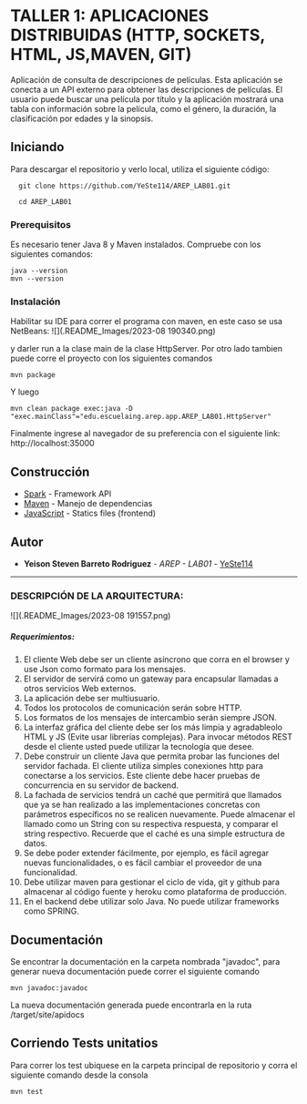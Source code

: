 # TALLER 1: APLICACIONES DISTRIBUIDAS (HTTP, SOCKETS, HTML, JS,MAVEN, GIT)
Aplicación de consulta de descripciones de películas. Esta aplicación se conecta a un API externo para obtener las descripciones de películas. 
El usuario puede buscar una película por título y la aplicación mostrará una tabla con información sobre la película, como el género, la duración, la clasificación por edades y la sinopsis.

## Iniciando
Para descargar el repositorio y verlo local, utiliza el siguiente código:
```
  git clone https://github.com/YeSte114/AREP_LAB01.git
```
```
  cd AREP_LAB01
```
### Prerequisitos
Es necesario tener Java 8 y Maven instalados. Compruebe con los siguientes comandos:

```
java --version
mvn --version
```
### Instalación

Habilitar su IDE para correr el programa con maven, en este caso se usa NetBeans:
![](.README_Images/2023-08 190340.png)

y darler run a la clase main de la clase HttpServer. Por otro lado tambien puede corre el proyecto con los siguientes comandos

```
mvn package
```

Y luego

```
mvn clean package exec:java -D "exec.mainClass"="edu.escuelaing.arep.app.AREP_LAB01.HttpServer"
```

Finalmente ingrese al navegador de su preferencia con el siguiente link:
http://localhost:35000

## Construcción

* [Spark](https://sparkjava.com/documentation#views-and-templates) - Framework API
* [Maven](https://maven.apache.org/) - Manejo de dependencias
* [JavaScript](https://developer.mozilla.org/es/docs/Web/JavaScript) - Statics files (frontend)

## Autor

* **Yeison Steven Barreto Rodriguez** - *AREP - LAB01* - [YeSte114](https://github.com/YeSte114)


---

### DESCRIPCIÓN  DE LA ARQUITECTURA:

![](.README_Images/2023-08 191557.png)

##### Requerimientos:

1) El cliente Web debe ser un cliente asíncrono que corra en el browser  y use Json como formato para los mensajes.
2) El servidor de servirá como un gateway para encapsular llamadas a otros servicios Web externos.
3) La aplicación debe ser multiusuario.
4) Todos los protocolos de comunicación serán sobre HTTP.
5) Los formatos de los mensajes de intercambio serán siempre JSON.
6) La interfaz gráfica del cliente debe ser los más limpia y agradableolo HTML y JS (Evite usar librerías complejas). Para invocar métodos REST desde el cliente usted puede utilizar la tecnología que desee.
7) Debe construir un cliente Java que permita probar las funciones del servidor fachada. El cliente utiliza simples conexiones http para conectarse a los servicios. Este cliente debe hacer pruebas de concurrencia en su servidor de backend.
8) La fachada de servicios tendrá un caché que permitirá que llamados que ya se han realizado a las implementaciones concretas con parámetros específicos no se realicen nuevamente. Puede almacenar el llamado como un String con su respectiva respuesta, y comparar el string respectivo. Recuerde que el caché es una simple estructura de datos.
9) Se debe poder extender fácilmente, por ejemplo, es fácil agregar nuevas funcionalidades, o es fácil cambiar el proveedor de una funcionalidad.
10) Debe utilizar maven para gestionar el ciclo de vida, git y github para almacenar al código fuente y heroku como plataforma de producción.
11) En el backend debe utilizar solo Java. No puede utilizar frameworks como SPRING.

## Documentación
Se encontrar la documentación en la carpeta nombrada "javadoc", para generar nueva documentación puede correr el siguiente comando
```
mvn javadoc:javadoc
```
La nueva documentación generada puede encontrarla en la ruta /target/site/apidocs

## Corriendo Tests unitatios

Para correr los test ubiquese en la carpeta principal de repositorio y corra el siguiente comando desde la consola

```
mvn test
```
